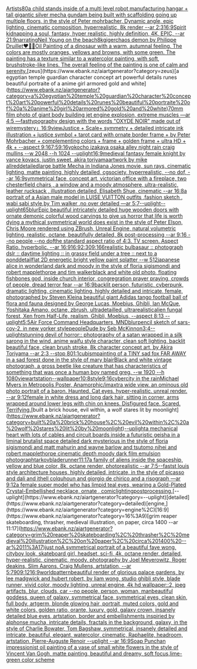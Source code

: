 [Artists](https://www.ebank.nz/aiartgenerator?category=Artists)[80](https://www.ebank.nz/aiartgenerator?category=80)[a child stands inside of a multi level robot manufacturing hangar + tall gigantic silver mecha gundam being built with scaffolding going up multiple floors, in the style of Peter mohrbacher, Dynamic angle, epic lighting, cinematic composition, hyperrealistic, 8k render --ar 2:3](https://www.ebank.nz/aiartgenerator?category=a%20child%20stands%20inside%20of%20a%20multi%20level%20robot%20manufacturing%20hangar%20%2B%20tall%20gigantic%20silver%20mecha%20gundam%20being%20built%20with%20scaffolding%20going%20up%20multiple%20floors%2C%20in%20the%20style%20of%20Peter%20mohrbacher%2C%20Dynamic%20angle%2C%20epic%20lighting%2C%20cinematic%20composition%2C%20hyperrealistic%2C%208k%20render%20--ar%202%3A3)[16:9](https://www.ebank.nz/aiartgenerator?category=16%3A9)[Spirit kidnapping a soul, fantasy, hyper realistic, highly definition, 4K, EPIC, --ar 21:9](https://www.ebank.nz/aiartgenerator?category=Spirit%20kidnapping%20a%20soul%2C%20fantasy%2C%20hyper%20realistic%2C%20highly%20definition%2C%204K%2C%20EPIC%2C%20--ar%2021%3A9)[narrating](https://www.ebank.nz/aiartgenerator?category=narrating)[Neil Young on the beach](https://www.ebank.nz/aiartgenerator?category=Neil%20Young%20on%20the%20beach)[8k](https://www.ebank.nz/aiartgenerator?category=8k)[giger](https://www.ebank.nz/aiartgenerator?category=giger)[chaos demon by Philippe Druillet](https://www.ebank.nz/aiartgenerator?category=chaos%20demon%20by%20Philippe%20Druillet)[❤️‍🔥🤍](https://www.ebank.nz/aiartgenerator?category=%E2%9D%A4%EF%B8%8F%E2%80%8D%F0%9F%94%A5%F0%9F%A4%8D)[Oil Painting of a dinosaur with a warm, autumnal feeling. The colors are mostly oranges, yellows and browns, with some green. The painting has a texture similar to a watercolor painting, with soft, brushstroke-like lines. The overall feeling of the painting is one of calm and serenity.](https://www.ebank.nz/aiartgenerator?category=Oil%20Painting%20of%20a%20dinosaur%20with%20a%20warm%2C%20autumnal%20feeling.%20The%20colors%20are%20mostly%20oranges%2C%20yellows%20and%20browns%2C%20with%20some%20green.%20The%20painting%20has%20a%20texture%20similar%20to%20a%20watercolor%20painting%2C%20with%20soft%2C%20brushstroke-like%20lines.%20The%20overall%20feeling%20of%20the%20painting%20is%20one%20of%20calm%20and%20serenity.)[zeus](https://www.ebank.nz/aiartgenerator?category=zeus)[a egyptian temple guardian character concept art powerful details runes beautiful portraite of a anime girl armored gold and white](https://www.ebank.nz/aiartgenerator?category=a%20egyptian%20temple%20guardian%20character%20concept%20art%20powerful%20details%20runes%20beautiful%20portraite%20of%20a%20anime%20girl%20armored%20gold%20and%20white)[70mm film photo of giant body building jet engine explosion, extreme muscles —ar 4:5 —fast](https://www.ebank.nz/aiartgenerator?category=70mm%20film%20photo%20of%20giant%20body%20building%20jet%20engine%20explosion%2C%20extreme%20muscles%20%E2%80%94ar%204%3A5%20%E2%80%94fast)[typography design with the words "OXYDE NOIR" made out of wire](https://www.ebank.nz/aiartgenerator?category=typography%20design%20with%20the%20words%20%22OXYDE%20NOIR%22%20made%20out%20of%20wire)[mystery」](https://www.ebank.nz/aiartgenerator?category=mystery%E3%80%8D)[16:9](https://www.ebank.nz/aiartgenerator?category=16%3A9)[view](https://www.ebank.nz/aiartgenerator?category=view)[Justice + Scale+ symmetry + detailed intricate ink illustration + justice symbol + tarot card with ornate border frame + by Peter Mohrbacher + complementing colors + frame + golden frame + ultra HD + 4k + --aspect 9:16](https://www.ebank.nz/aiartgenerator?category=Justice%20%2B%20Scale%2B%20symmetry%20%2B%20detailed%20intricate%20ink%20illustration%20%2B%20justice%20symbol%20%2B%20tarot%20card%20with%20ornate%20border%20frame%20%2B%20by%20Peter%20Mohrbacher%20%2B%20complementing%20colors%20%2B%20frame%20%2B%20golden%20frame%20%2B%20ultra%20HD%20%2B%204k%20%2B%20--aspect%209%3A16)[7:5](https://www.ebank.nz/aiartgenerator?category=7%3A5)[9:16](https://www.ebank.nz/aiartgenerator?category=9%3A16)[yokocho izakaya osaka alley night rain craig mullins  --w 2048 --h 1024 --uplight](https://www.ebank.nz/aiartgenerator?category=yokocho%20izakaya%20osaka%20alley%20night%20rain%20craig%20mullins%20%20--w%202048%20--h%201024%20--uplight)[16:9](https://www.ebank.nz/aiartgenerator?category=16%3A9)[medieval fantasy female knight by vance kovacs, justin sweet, akira toriyama](https://www.ebank.nz/aiartgenerator?category=medieval%20fantasy%20female%20knight%20by%20vance%20kovacs%2C%20justin%20sweet%2C%20akira%20toriyama)[artwork by mike allred](https://www.ebank.nz/aiartgenerator?category=artwork%20by%20mike%20allred)[detailed](https://www.ebank.nz/aiartgenerator?category=detailed)[large battle Mecha in Indiana Jones movie, sun rays, cinematic lighting, matte painting, highly detailed, cgsociety, hyperrealistic, --no dof, --ar 16:9](https://www.ebank.nz/aiartgenerator?category=large%20battle%20Mecha%20in%20Indiana%20Jones%20movie%2C%20sun%20rays%2C%20cinematic%20lighting%2C%20matte%20painting%2C%20highly%20detailed%2C%20cgsociety%2C%20hyperrealistic%2C%20--no%20dof%2C%20--ar%2016%3A9)[symmetrical face, concept art, victorian office with a fireplace, two chesterfield chairs , a window and a moody atmosphere, ultra-realistic, leather rucksack , illustration detailed, Elisabeth Shue, cinematic --ar 16:8](https://www.ebank.nz/aiartgenerator?category=symmetrical%20face%2C%20concept%20art%2C%20victorian%20office%20with%20a%20fireplace%2C%20two%20chesterfield%20chairs%20%2C%20a%20window%20and%20a%20moody%20atmosphere%2C%20ultra-realistic%2C%20leather%20rucksack%20%2C%20illustration%20detailed%2C%20Elisabeth%20Shue%2C%20cinematic%20--ar%2016%3A8)[a portrait of a Asian  male model in LUISE VUITTON  outfits  ,fashion sketch  , wabi sabi style,by Tim walker ,no over detailed —ar 5:7](https://www.ebank.nz/aiartgenerator?category=a%20portrait%20of%20a%20Asian%20%20male%20model%20in%20LUISE%20VUITTON%20%20outfits%20%20%2Cfashion%20sketch%20%20%2C%20wabi%20sabi%20style%2Cby%20Tim%20walker%20%2Cno%20over%20detailed%20%E2%80%94ar%205%3A7)[--uplight](https://www.ebank.nz/aiartgenerator?category=--uplight)[--uplight](https://www.ebank.nz/aiartgenerator?category=--uplight)[65](https://www.ebank.nz/aiartgenerator?category=65)[blur](https://www.ebank.nz/aiartgenerator?category=blur)[Epic beautiful intricately detailed huge wooden doors with ornate demonic colorful wood carvings to give us horror that life is worth dying a mythical symmetrical world does exist in the style of Peter Elson, Chris Moore rendered using ZBrush, Unreal Engine, natural volumetric lighting, realistic, octane, beautifully detailed, 8k post-processing --ar 9:16 --no people --no dof](https://www.ebank.nz/aiartgenerator?category=Epic%20beautiful%20intricately%20detailed%20huge%20wooden%20doors%20with%20ornate%20demonic%20colorful%20wood%20carvings%20to%20give%20us%20horror%20that%20life%20is%20worth%20dying%20a%20mythical%20symmetrical%20world%20does%20exist%20in%20the%20style%20of%20Peter%20Elson%2C%20Chris%20Moore%20rendered%20using%20ZBrush%2C%20Unreal%20Engine%2C%20natural%20volumetric%20lighting%2C%20realistic%2C%20octane%2C%20beautifully%20detailed%2C%208k%20post-processing%20--ar%209%3A16%20--no%20people%20--no%20dof)[the standard aspect ratio of 4:3. TV screen.  Aspect Ratio.  hyperbolic.  --ar 16:9](https://www.ebank.nz/aiartgenerator?category=the%20standard%20aspect%20ratio%20of%204%3A3.%20TV%20screen.%20%20Aspect%20Ratio.%20%20hyperbolic.%20%20--ar%2016%3A9)[16:9](https://www.ebank.nz/aiartgenerator?category=16%3A9)[2:3](https://www.ebank.nz/aiartgenerator?category=2%3A3)[0](https://www.ebank.nz/aiartgenerator?category=0)[9:16](https://www.ebank.nz/aiartgenerator?category=9%3A16)[6](https://www.ebank.nz/aiartgenerator?category=6)[realistic bulbasaur :: photograph dslr :: daytime lighting :: in grassy field under a tree :: next to a pond](https://www.ebank.nz/aiartgenerator?category=realistic%20bulbasaur%20%3A%3A%20photograph%20dslr%20%3A%3A%20daytime%20lighting%20%3A%3A%20in%20grassy%20field%20under%20a%20tree%20%3A%3A%20next%20to%20a%20pond)[detail](https://www.ebank.nz/aiartgenerator?category=detail)[flat 2D energetic bright yellow paint splatter --w 512](https://www.ebank.nz/aiartgenerator?category=flat%202D%20energetic%20bright%20yellow%20paint%20splatter%20--w%20512)[japanese alice in wonderland dark and moody in the style of floria sigismondi and robert mapplethorpe and tim walker](https://www.ebank.nz/aiartgenerator?category=japanese%20alice%20in%20wonderland%20dark%20and%20moody%20in%20the%20style%20of%20floria%20sigismondi%20and%20robert%20mapplethorpe%20and%20tim%20walker)[black and white old photo, floating fishbones god, inside church interior, congregration prayer praying, crowds of people, dread terror fear --ar 16:9](https://www.ebank.nz/aiartgenerator?category=black%20and%20white%20old%20photo%2C%20floating%20fishbones%20god%2C%20inside%20church%20interior%2C%20congregration%20prayer%20praying%2C%20crowds%20of%20people%2C%20dread%20terror%20fear%20--ar%2016%3A9)[backlit person, futuristic, cyberpunk, dramatic lighting, cinematic lighting, highly detailed and intricate, female, photographed by Steven Klein](https://www.ebank.nz/aiartgenerator?category=backlit%20person%2C%20futuristic%2C%20cyberpunk%2C%20dramatic%20lighting%2C%20cinematic%20lighting%2C%20highly%20detailed%20and%20intricate%2C%20female%2C%20photographed%20by%20Steven%20Klein)[a beautiful giant Adidas tango football ball of flora and fauna designed by George Lucas, Moebius, Ghibli, Ian McQue, Yoshitaka Amano, octane, zbrush, ultradetailled, ultrarealistic](https://www.ebank.nz/aiartgenerator?category=a%20beautiful%20giant%20Adidas%20tango%20football%20ball%20of%20flora%20and%20fauna%20designed%20by%20George%20Lucas%2C%20Moebius%2C%20Ghibli%2C%20Ian%20McQue%2C%20Yoshitaka%20Amano%2C%20octane%2C%20zbrush%2C%20ultradetailled%2C%20ultrarealistic)[alien fungal forest, Xen from Half-Life, realism, Ghibli, Moebius, --aspect 8:13 --uplight](https://www.ebank.nz/aiartgenerator?category=alien%20fungal%20forest%2C%20Xen%20from%20Half-Life%2C%20realism%2C%20Ghibli%2C%20Moebius%2C%20--aspect%208%3A13%20--uplight)[5:5](https://www.ebank.nz/aiartgenerator?category=5%3A5)[Air Force Command Headquarters, MND](https://www.ebank.nz/aiartgenerator?category=Air%20Force%20Command%20Headquarters%2C%20MND)[blur](https://www.ebank.nz/aiartgenerator?category=blur)[pencil sketch of sars-cov-2, in new yorker style](https://www.ebank.nz/aiartgenerator?category=pencil%20sketch%20of%20sars-cov-2%2C%20in%20new%20yorker%20style)[people](https://www.ebank.nz/aiartgenerator?category=people)[Dude by Seb McKinnon](https://www.ebank.nz/aiartgenerator?category=Dude%20by%20Seb%20McKinnon)[3:4](https://www.ebank.nz/aiartgenerator?category=3%3A4)[--uplight](https://www.ebank.nz/aiartgenerator?category=--uplight)[stunning devil of horror:: photography of a satan wrapped in a silk sarong in the wind, anime waifu style character, clean soft lighting, backlit beautiful face, clean brush stroke, 8k character concept art, by Akira Toriyama --ar 2:3 --stop 80](https://www.ebank.nz/aiartgenerator?category=stunning%20devil%20of%20horror%3A%3A%20photography%20of%20a%20satan%20wrapped%20in%20a%20silk%20sarong%20in%20the%20wind%2C%20anime%20waifu%20style%20character%2C%20clean%20soft%20lighting%2C%20backlit%20beautiful%20face%2C%20clean%20brush%20stroke%2C%208k%20character%20concept%20art%2C%20by%20Akira%20Toriyama%20--ar%202%3A3%20--stop%2080)[1:1](https://www.ebank.nz/aiartgenerator?category=1%3A1)[cubism](https://www.ebank.nz/aiartgenerator?category=cubism)[painting of a TINY sad fox FAR AWAY in a sad forest done in the style of mary blair](https://www.ebank.nz/aiartgenerator?category=painting%20of%20a%20TINY%20sad%20fox%20FAR%20AWAY%20in%20a%20sad%20forest%20done%20in%20the%20style%20of%20mary%20blair)[Black and white vintage photograph, a gross beetle like creature that has characteristics of something that was once a human boy named greg. --w 1920 --h 1080](https://www.ebank.nz/aiartgenerator?category=Black%20and%20white%20vintage%20photograph%2C%20a%20gross%20beetle%20like%20creature%20that%20has%20characteristics%20of%20something%20that%20was%20once%20a%20human%20boy%20named%20greg.%20--w%201920%20--h%201080)[view](https://www.ebank.nz/aiartgenerator?category=view)[artstation](https://www.ebank.nz/aiartgenerator?category=artstation)[--wallpaper](https://www.ebank.nz/aiartgenerator?category=--wallpaper)[10:8](https://www.ebank.nz/aiartgenerator?category=10%3A8)[style](https://www.ebank.nz/aiartgenerator?category=style)[9:16](https://www.ebank.nz/aiartgenerator?category=9%3A16)[cybercity in the rain](https://www.ebank.nz/aiartgenerator?category=cybercity%20in%20the%20rain)[Michael Myers in Metropolis Poster, Anamorphic](https://www.ebank.nz/aiartgenerator?category=Michael%20Myers%20in%20Metropolis%20Poster%2C%20Anamorphic)[/imaxtra wide view. an ominous old photo portrait of a baron. Haunted. Cat eyes. hyper-realistic. unreal render. --ar 9:12](https://www.ebank.nz/aiartgenerator?category=/imaxtra%20wide%20view.%20an%20ominous%20old%20photo%20portrait%20of%20a%20baron.%20Haunted.%20Cat%20eyes.%20hyper-realistic.%20unreal%20render.%20--ar%209%3A12)[female in white dress and long dark hair, sitting in corner, arms wrapped around lower legs with chin on knees. Disfigured face.  Scared.  Terrifying.](https://www.ebank.nz/aiartgenerator?category=female%20in%20white%20dress%20and%20long%20dark%20hair%2C%20sitting%20in%20corner%2C%20arms%20wrapped%20around%20lower%20legs%20with%20chin%20on%20knees.%20Disfigured%20face.%20%20Scared.%20%20Terrifying.)[built a brick house, evil within, a wolf stares lit by moonlight](https://www.ebank.nz/aiartgenerator?category=built%20a%20brick%20house%2C%20evil%20within%2C%20a%20wolf%20stares%20lit%20by%20moonlight)[--uplight](https://www.ebank.nz/aiartgenerator?category=--uplight)[a mechanical heart with lots of cables and circuit boards inside a futuristic geisha in a liminal brutalist space detailed dark mysterious in the style of floria sigismondi and matt mahurin and wayne barlow and tsutomo nihei and robert mapplethorpe cinematic depth moody dark film emulsion photograph](https://www.ebank.nz/aiartgenerator?category=a%20mechanical%20heart%20with%20lots%20of%20cables%20and%20circuit%20boards%20inside%20a%20futuristic%20geisha%20in%20a%20liminal%20brutalist%20space%20detailed%20dark%20mysterious%20in%20the%20style%20of%20floria%20sigismondi%20and%20matt%20mahurin%20and%20wayne%20barlow%20and%20tsutomo%20nihei%20and%20robert%20mapplethorpe%20cinematic%20depth%20moody%20dark%20film%20emulsion%20photograph)[tarkov](https://www.ebank.nz/aiartgenerator?category=tarkov)[bladerunner](https://www.ebank.nz/aiartgenerator?category=bladerunner)[11:17](https://www.ebank.nz/aiartgenerator?category=11%3A17)[a family of aliens inside the spaceship, yellow and blue color, 8k, octane render, photorealistic --ar 7:5](https://www.ebank.nz/aiartgenerator?category=a%20family%20of%20aliens%20inside%20the%20spaceship%2C%20yellow%20and%20blue%20color%2C%208k%2C%20octane%20render%2C%20photorealistic%20--ar%207%3A5)[--fast](https://www.ebank.nz/aiartgenerator?category=--fast)[st louis style architecture houses, highly detailed, intricate, in the style of picasso and dali and ithell colquhoun and giorgio de chirico and a risograph —ar 9:12](https://www.ebank.nz/aiartgenerator?category=st%20louis%20style%20architecture%20houses%2C%20highly%20detailed%2C%20intricate%2C%20in%20the%20style%20of%20picasso%20and%20dali%20and%20ithell%20colquhoun%20and%20giorgio%20de%20chirico%20and%20a%20risograph%20%E2%80%94ar%209%3A12)[a female super model  who has limpid teal eyes, wearing a  Gold-Plated Crystal-Embellished necklace, ornate , comic](https://www.ebank.nz/aiartgenerator?category=a%20female%20super%20model%20%20who%20has%20limpid%20teal%20eyes%2C%20wearing%20a%20%20Gold-Plated%20Crystal-Embellished%20necklace%2C%20ornate%20%2C%20comic)[lighting](https://www.ebank.nz/aiartgenerator?category=lighting)[postprocessing.](https://www.ebank.nz/aiartgenerator?category=postprocessing.)[--uplight](https://www.ebank.nz/aiartgenerator?category=--uplight)[detailed](https://www.ebank.nz/aiartgenerator?category=detailed)[engine,](https://www.ebank.nz/aiartgenerator?category=engine%2C)[16:9](https://www.ebank.nz/aiartgenerator?category=16%3A9)[grim reaper skateboarding, thrasher, medieval illustration, on paper, circa 1400 --ar 11:17](https://www.ebank.nz/aiartgenerator?category=grim%20reaper%20skateboarding%2C%20thrasher%2C%20medieval%20illustration%2C%20on%20paper%2C%20circa%201400%20--ar%2011%3A17)[just no](https://www.ebank.nz/aiartgenerator?category=just%20no)[A symmetrical portrait of a beautiful faye wong, cityboy look, skateboard girl, headset, sci-fi, 4k, octane render, detailed, hyper-realistic, cinematic, moody, photography by Joel Meyerowitz, Roger deakins, Slim Aarons, Craig Mullens, artstation, --ar 5:7](https://www.ebank.nz/aiartgenerator?category=A%20symmetrical%20portrait%20of%20a%20beautiful%20faye%20wong%2C%20cityboy%20look%2C%20skateboard%20girl%2C%20headset%2C%20sci-fi%2C%204k%2C%20octane%20render%2C%20detailed%2C%20hyper-realistic%2C%20cinematic%2C%20moody%2C%20photography%20by%20Joel%20Meyerowitz%2C%20Roger%20deakins%2C%20Slim%20Aarons%2C%20Craig%20Mullens%2C%20artstation%2C%20--ar%205%3A7)[90](https://www.ebank.nz/aiartgenerator?category=90)[9:12](https://www.ebank.nz/aiartgenerator?category=9%3A12)[16:9](https://www.ebank.nz/aiartgenerator?category=16%3A9)[world](https://www.ebank.nz/aiartgenerator?category=world)[pattern](https://www.ebank.nz/aiartgenerator?category=pattern)[beautiful render of glorious palace gardens, by lee madgwick and hubert robert, by liam wong, studio ghibli style, blade runner, vivid color, moody lighting, unreal engine, 4k hd wallpaper::2,  jpeg artifacts, blur, clouds, car --no people, person, woman, man](https://www.ebank.nz/aiartgenerator?category=beautiful%20render%20of%20glorious%20palace%20gardens%2C%20by%20lee%20madgwick%20and%20hubert%20robert%2C%20by%20liam%20wong%2C%20studio%20ghibli%20style%2C%20blade%20runner%2C%20vivid%20color%2C%20moody%20lighting%2C%20unreal%20engine%2C%204k%20hd%20wallpaper%3A%3A2%2C%20%20jpeg%20artifacts%2C%20blur%2C%20clouds%2C%20car%20--no%20people%2C%20person%2C%20woman%2C%20man)[beautiful goddess, queen of galaxy, symmetrical face, symmetrical eyes, clean skin, full body, artgerm, blonde glowing hair, portrait, muted colors, gold and white colors, golden ratio, orante, luxury, gold, galaxy crown, insanely detailed blue eyes, artstation, border and embellishments inspiried by alphonse mucha, intricate details, fractals in the background, galaxy, in the style of Charlie Bowater, Tom Bagshaw, symmetrical, insanely detailed and intricate, beautiful, elegant, watercolor, cinematic, Raphaelite, headroom, artstation, Pierre-Auguste Renoir --uplight --ar 16:9](https://www.ebank.nz/aiartgenerator?category=beautiful%20goddess%2C%20queen%20of%20galaxy%2C%20symmetrical%20face%2C%20symmetrical%20eyes%2C%20clean%20skin%2C%20full%20body%2C%20artgerm%2C%20blonde%20glowing%20hair%2C%20portrait%2C%20muted%20colors%2C%20gold%20and%20white%20colors%2C%20golden%20ratio%2C%20orante%2C%20luxury%2C%20gold%2C%20galaxy%20crown%2C%20insanely%20detailed%20blue%20eyes%2C%20artstation%2C%20border%20and%20embellishments%20inspiried%20by%20alphonse%20mucha%2C%20intricate%20details%2C%20fractals%20in%20the%20background%2C%20galaxy%2C%20in%20the%20style%20of%20Charlie%20Bowater%2C%20Tom%20Bagshaw%2C%20symmetrical%2C%20insanely%20detailed%20and%20intricate%2C%20beautiful%2C%20elegant%2C%20watercolor%2C%20cinematic%2C%20Raphaelite%2C%20headroom%2C%20artstation%2C%20Pierre-Auguste%20Renoir%20--uplight%20--ar%2016%3A9)[Soap Punch](https://www.ebank.nz/aiartgenerator?category=Soap%20Punch)[an impressionist oil painting of a vase of small white flowers in the style of Vincent Van Gogh, matte painting, beautiful and dreamy, soft focus,lime-green color scheme](https://www.ebank.nz/aiartgenerator?category=an%20impressionist%20oil%20painting%20of%20a%20vase%20of%20small%20white%20flowers%20in%20the%20style%20of%20Vincent%20Van%20Gogh%2C%20matte%20painting%2C%20beautiful%20and%20dreamy%2C%20soft%20focus%2Clime-green%20color%20scheme)